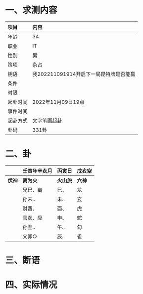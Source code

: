 # 一、求测内容
|项目|内容|
|:-|:-|
|年龄|34|
|职业|IT|
|性别|男|
|策项|杂占|
|钥语|我202211091914开启下一局昆特牌是否能赢|
|条件||
|时限||
|起卦时间|2022年11月09日19点|
|事件时间||
|起卦方式|文字笔画起卦|
|卦码|331卦|

# 二、卦
||壬寅年辛亥月|丙寅日|戌亥空|
|:-|:-|:-|:-|
|**伏神**|**离为火**|**火山旅**|**六神**|
||兄巳、离|巳、|龙|
||孙未..|未..|玄|
||财酉、|酉、|虎|
||官亥、应|申、|蛇|
||孙丑..|午..|勾|
||父卯○|辰..|雀|


# 三、断语

# 四、实际情况